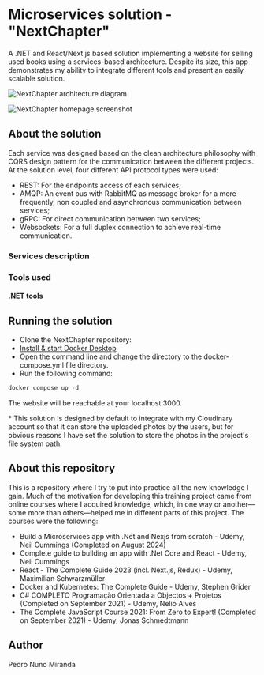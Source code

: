 # Microservices solution - "NextChapter"

A .NET and React/Next.js based solution implementing a website for selling used books using a services-based architecture. 
Despite its size, this app demonstrates my ability to integrate different tools and present an easily scalable solution.

![NextChapter architecture diagram](resources/nextchapter_architecture.png)

![NextChapter homepage screenshot](resources/nextchapter_homepage.png)

## About the solution

Each service was designed based on the clean architecture philosophy with CQRS design pattern for the communication between the different projects.<br />
At the solution level, four different API protocol types were used:
 - REST: For the endpoints access of each services;
 - AMQP: An event bus with RabbitMQ as message broker for a more frequently, non coupled and asynchronous communication between services;
 - gRPC: For direct communication between two services;
 - Websockets: For a full duplex connection to achieve real-time communication.

### Services description



### Tools used



#### .NET tools



## Running the solution

- Clone the NextChapter repository: 
- [Install & start Docker Desktop](https://docs.docker.com/engine/install/)
- Open the command line and change the directory to the docker-compose.yml file directory.
- Run the following command:
```powershell
docker compose up -d
```
The website will be reachable at your localhost:3000. 

\* This solution is designed by default to integrate with my Cloudinary account so that it can store the uploaded photos by the users, but for obvious reasons I have set the solution to store the photos in the project's file system path. 

## About this repository

This is a repository where I try to put into practice all the new knowledge I gain. Much of the motivation for developing this training project came from online courses where I acquired knowledge, which, in one way or another—some more than others—helped me in different parts of this project. The courses were the following:
 - Build a Microservices app with .Net and Nexjs from scratch - Udemy, Neil Cummings (Completed on August 2024)
 - Complete guide to building an app with .Net Core and React - Udemy, Neil Cummings
 - React - The Complete Guide 2023 (incl. Next.js, Redux) - Udemy, Maximilian Schwarzmüller
 - Docker and Kubernetes: The Complete Guide - Udemy, Stephen Grider
 - C# COMPLETO Programação Orientada a Objectos + Projetos (Completed on September 2021) - Udemy, Nelio Alves
 - The Complete JavaScript Course 2021: From Zero to Expert! (Completed on September 2021) - Udemy, Jonas Schmedtmann

## Author
Pedro Nuno Miranda
